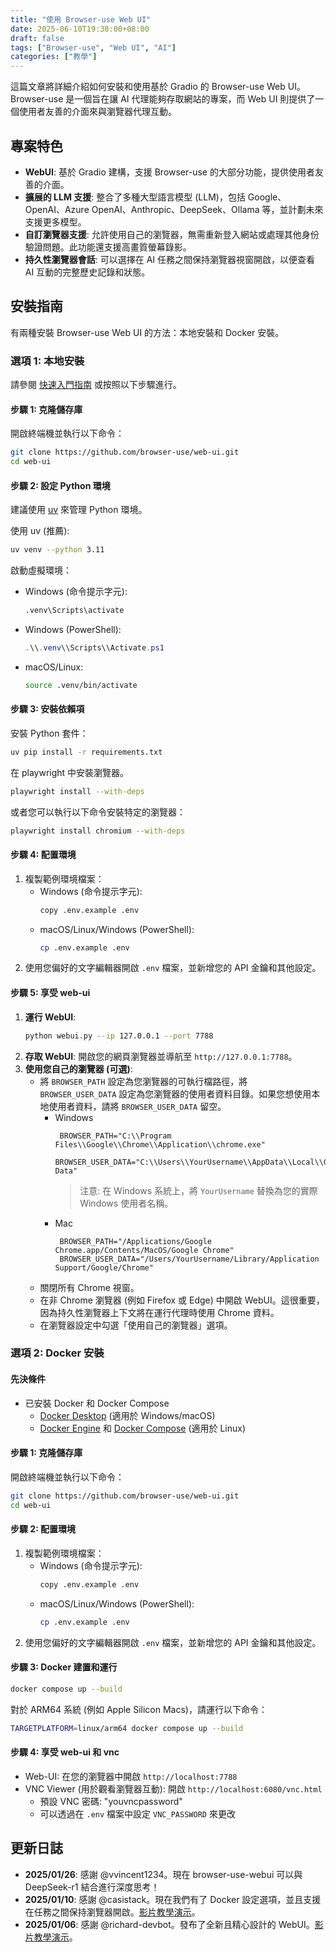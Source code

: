 ```yaml
---
title: "使用 Browser-use Web UI"
date: 2025-06-10T19:30:00+08:00
draft: false
tags: ["Browser-use", "Web UI", "AI"]
categories: ["教學"]
---
```


這篇文章將詳細介紹如何安裝和使用基於 Gradio 的 Browser-use Web UI。Browser-use 是一個旨在讓 AI 代理能夠存取網站的專案，而 Web UI 則提供了一個使用者友善的介面來與瀏覽器代理互動。

## 專案特色

*   **WebUI**: 基於 Gradio 建構，支援 Browser-use 的大部分功能，提供使用者友善的介面。
*   **擴展的 LLM 支援**: 整合了多種大型語言模型 (LLM)，包括 Google、OpenAI、Azure OpenAI、Anthropic、DeepSeek、Ollama 等，並計劃未來支援更多模型。
*   **自訂瀏覽器支援**: 允許使用自己的瀏覽器，無需重新登入網站或處理其他身份驗證問題。此功能還支援高畫質螢幕錄影。
*   **持久性瀏覽器會話**: 可以選擇在 AI 任務之間保持瀏覽器視窗開啟，以便查看 AI 互動的完整歷史記錄和狀態。

## 安裝指南

有兩種安裝 Browser-use Web UI 的方法：本地安裝和 Docker 安裝。

### 選項 1: 本地安裝

請參閱 [快速入門指南](https://docs.browser-use.com/quickstart#prepare-the-environment) 或按照以下步驟進行。

#### 步驟 1: 克隆儲存庫

開啟終端機並執行以下命令：

```bash
git clone https://github.com/browser-use/web-ui.git
cd web-ui
```

#### 步驟 2: 設定 Python 環境

建議使用 [uv](https://docs.astral.sh/uv/) 來管理 Python 環境。

使用 uv (推薦):

```bash
uv venv --python 3.11
```

啟動虛擬環境：

*   Windows (命令提示字元):
    ```cmd
    .venv\Scripts\activate
    ```
*   Windows (PowerShell):
    ```powershell
    .\\.venv\\Scripts\\Activate.ps1
    ```
*   macOS/Linux:
    ```bash
    source .venv/bin/activate
    ```

#### 步驟 3: 安裝依賴項

安裝 Python 套件：

```bash
uv pip install -r requirements.txt
```

在 playwright 中安裝瀏覽器。

```bash
playwright install --with-deps
```

或者您可以執行以下命令安裝特定的瀏覽器：

```bash
playwright install chromium --with-deps
```

#### 步驟 4: 配置環境

1.  複製範例環境檔案：
    *   Windows (命令提示字元):
        ```bash
        copy .env.example .env
        ```
    *   macOS/Linux/Windows (PowerShell):
        ```bash
        cp .env.example .env
        ```
2.  使用您偏好的文字編輯器開啟 `.env` 檔案，並新增您的 API 金鑰和其他設定。

#### 步驟 5: 享受 web-ui

1.  **運行 WebUI**:
    ```bash
    python webui.py --ip 127.0.0.1 --port 7788
    ```
2.  **存取 WebUI**: 開啟您的網頁瀏覽器並導航至 `http://127.0.0.1:7788`。
3.  **使用您自己的瀏覽器 (可選)**:
    *   將 `BROWSER_PATH` 設定為您瀏覽器的可執行檔路徑，將 `BROWSER_USER_DATA` 設定為您瀏覽器的使用者資料目錄。如果您想使用本地使用者資料，請將 `BROWSER_USER_DATA` 留空。
        *   Windows
            ```env
             BROWSER_PATH="C:\\Program Files\\Google\\Chrome\\Application\\chrome.exe"
             BROWSER_USER_DATA="C:\\Users\\YourUsername\\AppData\\Local\\Google\\Chrome\\User Data"
            ```
            > 注意: 在 Windows 系統上，將 `YourUsername` 替換為您的實際 Windows 使用者名稱。
        *   Mac
            ```env
             BROWSER_PATH="/Applications/Google Chrome.app/Contents/MacOS/Google Chrome"
             BROWSER_USER_DATA="/Users/YourUsername/Library/Application Support/Google/Chrome"
            ```
    *   關閉所有 Chrome 視窗。
    *   在非 Chrome 瀏覽器 (例如 Firefox 或 Edge) 中開啟 WebUI。這很重要，因為持久性瀏覽器上下文將在運行代理時使用 Chrome 資料。
    *   在瀏覽器設定中勾選「使用自己的瀏覽器」選項。

### 選項 2: Docker 安裝

#### 先決條件

*   已安裝 Docker 和 Docker Compose
    *   [Docker Desktop](https://www.docker.com/products/docker-desktop/) (適用於 Windows/macOS)
    *   [Docker Engine](https://docs.docker.com/engine/install/) 和 [Docker Compose](https://docs.docker.com/compose/install/) (適用於 Linux)

#### 步驟 1: 克隆儲存庫

開啟終端機並執行以下命令：

```bash
git clone https://github.com/browser-use/web-ui.git
cd web-ui
```

#### 步驟 2: 配置環境

1.  複製範例環境檔案：
    *   Windows (命令提示字元):
        ```bash
        copy .env.example .env
        ```
    *   macOS/Linux/Windows (PowerShell):
        ```bash
        cp .env.example .env
        ```
2.  使用您偏好的文字編輯器開啟 `.env` 檔案，並新增您的 API 金鑰和其他設定。

#### 步驟 3: Docker 建置和運行

```bash
docker compose up --build
```

對於 ARM64 系統 (例如 Apple Silicon Macs)，請運行以下命令：

```bash
TARGETPLATFORM=linux/arm64 docker compose up --build
```

#### 步驟 4: 享受 web-ui 和 vnc

*   Web-UI: 在您的瀏覽器中開啟 `http://localhost:7788`
*   VNC Viewer (用於觀看瀏覽器互動): 開啟 `http://localhost:6080/vnc.html`
    *   預設 VNC 密碼: "youvncpassword"
    *   可以透過在 `.env` 檔案中設定 `VNC_PASSWORD` 來更改

## 更新日誌

*   **2025/01/26**: 感謝 @vvincent1234。現在 browser-use-webui 可以與 DeepSeek-r1 結合進行深度思考！
*   **2025/01/10**: 感謝 @casistack。現在我們有了 Docker 設定選項，並且支援在任務之間保持瀏覽器開啟。[影片教學演示](https://github.com/browser-use/web-ui/issues/1#issuecomment-2582511750)。
*   **2025/01/06**: 感謝 @richard-devbot。發布了全新且精心設計的 WebUI。[影片教學演示](https://github.com/warmshao/browser-use-webui/issues/1#issuecomment-2573393113)。
